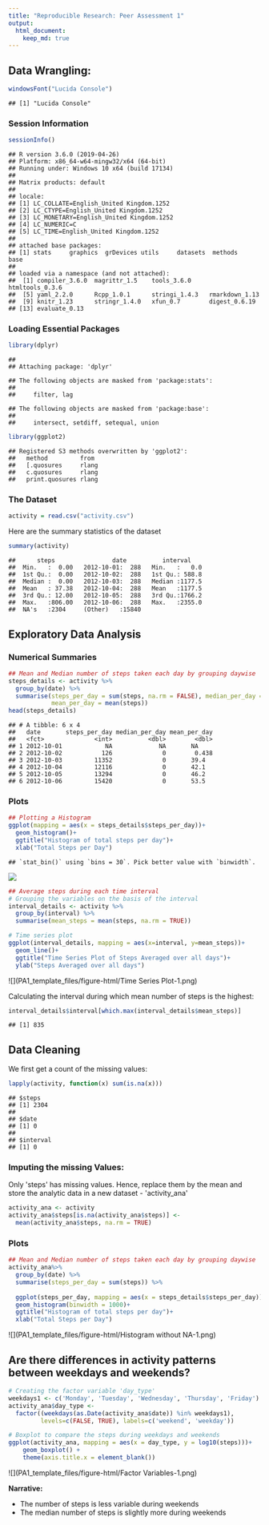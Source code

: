 ```yaml
---
title: "Reproducible Research: Peer Assessment 1"
output: 
  html_document:
    keep_md: true
--- 
```

## Data Wrangling:

```r
windowsFont("Lucida Console")
```

```
## [1] "Lucida Console"
```

### Session Information

```r
sessionInfo()
```

```
## R version 3.6.0 (2019-04-26)
## Platform: x86_64-w64-mingw32/x64 (64-bit)
## Running under: Windows 10 x64 (build 17134)
## 
## Matrix products: default
## 
## locale:
## [1] LC_COLLATE=English_United Kingdom.1252 
## [2] LC_CTYPE=English_United Kingdom.1252   
## [3] LC_MONETARY=English_United Kingdom.1252
## [4] LC_NUMERIC=C                           
## [5] LC_TIME=English_United Kingdom.1252    
## 
## attached base packages:
## [1] stats     graphics  grDevices utils     datasets  methods   base     
## 
## loaded via a namespace (and not attached):
##  [1] compiler_3.6.0  magrittr_1.5    tools_3.6.0     htmltools_0.3.6
##  [5] yaml_2.2.0      Rcpp_1.0.1      stringi_1.4.3   rmarkdown_1.13 
##  [9] knitr_1.23      stringr_1.4.0   xfun_0.7        digest_0.6.19  
## [13] evaluate_0.13
```

### Loading Essential Packages

```r
library(dplyr)
```

```
## 
## Attaching package: 'dplyr'
```

```
## The following objects are masked from 'package:stats':
## 
##     filter, lag
```

```
## The following objects are masked from 'package:base':
## 
##     intersect, setdiff, setequal, union
```

```r
library(ggplot2)
```

```
## Registered S3 methods overwritten by 'ggplot2':
##   method         from 
##   [.quosures     rlang
##   c.quosures     rlang
##   print.quosures rlang
```

### The Dataset

```r
activity = read.csv("activity.csv")
```
Here are the summary statistics of the dataset

```r
summary(activity)
```

```
##      steps                date          interval     
##  Min.   :  0.00   2012-10-01:  288   Min.   :   0.0  
##  1st Qu.:  0.00   2012-10-02:  288   1st Qu.: 588.8  
##  Median :  0.00   2012-10-03:  288   Median :1177.5  
##  Mean   : 37.38   2012-10-04:  288   Mean   :1177.5  
##  3rd Qu.: 12.00   2012-10-05:  288   3rd Qu.:1766.2  
##  Max.   :806.00   2012-10-06:  288   Max.   :2355.0  
##  NA's   :2304     (Other)   :15840
```

## Exploratory Data Analysis
### Numerical Summaries

```r
## Mean and Median number of steps taken each day by grouping daywise
steps_details <- activity %>%
  group_by(date) %>%
  summarise(steps_per_day = sum(steps, na.rm = FALSE), median_per_day = median(steps),
            mean_per_day = mean(steps))
head(steps_details)
```

```
## # A tibble: 6 x 4
##   date       steps_per_day median_per_day mean_per_day
##   <fct>              <int>          <dbl>        <dbl>
## 1 2012-10-01            NA             NA       NA    
## 2 2012-10-02           126              0        0.438
## 3 2012-10-03         11352              0       39.4  
## 4 2012-10-04         12116              0       42.1  
## 5 2012-10-05         13294              0       46.2  
## 6 2012-10-06         15420              0       53.5
```

### Plots

```r
## Plotting a Histogram
ggplot(mapping = aes(x = steps_details$steps_per_day))+
  geom_histogram()+ 
  ggtitle("Histogram of total steps per day")+
  xlab("Total Steps per Day") 
```

```
## `stat_bin()` using `bins = 30`. Pick better value with `binwidth`.
```

![](PA1_template_files/figure-html/Histogram-1.png)<!-- -->


```r
## Average steps during each time interval
# Grouping the variables on the basis of the interval
interval_details <- activity %>%
  group_by(interval) %>%
  summarise(mean_steps = mean(steps, na.rm = TRUE))

# Time series plot
ggplot(interval_details, mapping = aes(x=interval, y=mean_steps))+
  geom_line()+
  ggtitle("Time Series Plot of Steps Averaged over all days")+
  ylab("Steps Averaged over all days")
```

![](PA1_template_files/figure-html/Time Series Plot-1.png)<!-- -->

Calculating the interval during which mean number of steps is the highest: 

```r
interval_details$interval[which.max(interval_details$mean_steps)]
```

```
## [1] 835
```

## Data Cleaning 

We first get a count of the missing values:

```r
lapply(activity, function(x) sum(is.na(x)))
```

```
## $steps
## [1] 2304
## 
## $date
## [1] 0
## 
## $interval
## [1] 0
```

### Imputing the missing Values:
Only 'steps' has missing values. Hence, replace them by the mean and store the analytic data in a new dataset - 'activity_ana'


```r
activity_ana <- activity
activity_ana$steps[is.na(activity_ana$steps)] <- 
  mean(activity_ana$steps, na.rm = TRUE)
```

### Plots

```r
## Mean and Median number of steps taken each day by grouping daywise
activity_ana%>%
  group_by(date) %>%
  summarise(steps_per_day = sum(steps)) %>%
  
  ggplot(steps_per_day, mapping = aes(x = steps_details$steps_per_day))+
  geom_histogram(binwidth = 1000)+
  ggtitle("Histogram of total steps per day")+
  xlab("Total Steps per Day") 
```

![](PA1_template_files/figure-html/Histogram without NA-1.png)<!-- -->

## Are there differences in activity patterns between weekdays and weekends?

```r
# Creating the factor variable 'day_type'
weekdays1 <- c('Monday', 'Tuesday', 'Wednesday', 'Thursday', 'Friday')
activity_ana$day_type <- 
  factor((weekdays(as.Date(activity_ana$date)) %in% weekdays1), 
         levels=c(FALSE, TRUE), labels=c('weekend', 'weekday'))

# Boxplot to compare the steps during weekdays and weekends
ggplot(activity_ana, mapping = aes(x = day_type, y = log10(steps)))+
    geom_boxplot() +
    theme(axis.title.x = element_blank())
```

![](PA1_template_files/figure-html/Factor Variables-1.png)<!-- -->

**Narrative:**
- The number of steps is less variable during weekends
- The median number of steps is slightly more during weekends
